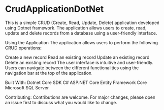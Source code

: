 # CrudApplicationDotNet
 
This is a simple CRUD (Create, Read, Update, Delete) application developed using Dotnet framework. The application allows users to create, read, update and delete records from a database using a user-friendly interface.

Using the Application
The application allows users to perform the following CRUD operations:

Create a new record
Read an existing record
Update an existing record
Delete an existing record
The user interface is intuitive and user-friendly. Users can navigate between the different functionalities using the navigation bar at the top of the application.

Built With:
Dotnet Core SDK
C#
ASP.NET Core
Entity Framework Core
Microsoft SQL Server

Contributing:
Contributions are welcome. For major changes, please open an issue first to discuss what you would like to change.
